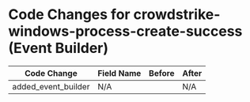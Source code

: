 # Code Changes for crowdstrike-windows-process-create-success (Event Builder)

| Code Change | Field Name | Before | After |
|-------------|------------|--------|-------|
| added_event_builder | N/A |  | N/A |